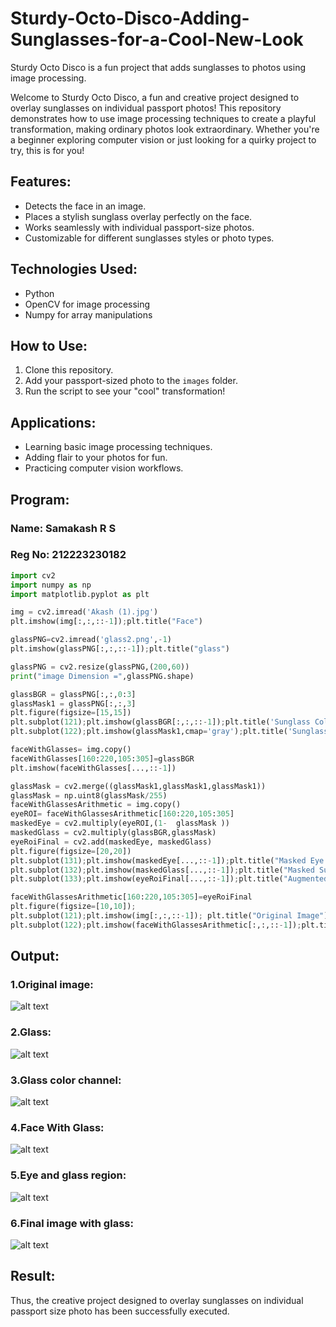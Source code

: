 # Sturdy-Octo-Disco-Adding-Sunglasses-for-a-Cool-New-Look

Sturdy Octo Disco is a fun project that adds sunglasses to photos using image processing.

Welcome to Sturdy Octo Disco, a fun and creative project designed to overlay sunglasses on individual passport photos! This repository demonstrates how to use image processing techniques to create a playful transformation, making ordinary photos look extraordinary. Whether you're a beginner exploring computer vision or just looking for a quirky project to try, this is for you!

## Features:
- Detects the face in an image.
- Places a stylish sunglass overlay perfectly on the face.
- Works seamlessly with individual passport-size photos.
- Customizable for different sunglasses styles or photo types.

## Technologies Used:
- Python
- OpenCV for image processing
- Numpy for array manipulations

## How to Use:
1. Clone this repository.
2. Add your passport-sized photo to the `images` folder.
3. Run the script to see your "cool" transformation!

## Applications:
- Learning basic image processing techniques.
- Adding flair to your photos for fun.
- Practicing computer vision workflows.

## Program:
### Name: Samakash R S
### Reg No: 212223230182
```python
import cv2
import numpy as np
import matplotlib.pyplot as plt

img = cv2.imread('Akash (1).jpg')
plt.imshow(img[:,:,::-1]);plt.title("Face")

glassPNG=cv2.imread('glass2.png',-1)
plt.imshow(glassPNG[:,:,::-1]);plt.title("glass")

glassPNG = cv2.resize(glassPNG,(200,60))
print("image Dimension =",glassPNG.shape)

glassBGR = glassPNG[:,:,0:3]
glassMask1 = glassPNG[:,:,3]
plt.figure(figsize=[15,15])
plt.subplot(121);plt.imshow(glassBGR[:,:,::-1]);plt.title('Sunglass Color channels');
plt.subplot(122);plt.imshow(glassMask1,cmap='gray');plt.title('Sunglass Alpha channel');

faceWithGlasses= img.copy()
faceWithGlasses[160:220,105:305]=glassBGR
plt.imshow(faceWithGlasses[...,::-1])

glassMask = cv2.merge((glassMask1,glassMask1,glassMask1))
glassMask = np.uint8(glassMask/255)
faceWithGlassesArithmetic = img.copy()
eyeROI= faceWithGlassesArithmetic[160:220,105:305]
maskedEye = cv2.multiply(eyeROI,(1-  glassMask ))
maskedGlass = cv2.multiply(glassBGR,glassMask)
eyeRoiFinal = cv2.add(maskedEye, maskedGlass)
plt.figure(figsize=[20,20])
plt.subplot(131);plt.imshow(maskedEye[...,::-1]);plt.title("Masked Eye Region")
plt.subplot(132);plt.imshow(maskedGlass[...,::-1]);plt.title("Masked Sunglass Region")
plt.subplot(133);plt.imshow(eyeRoiFinal[...,::-1]);plt.title("Augmented Eye and Sunglass")

faceWithGlassesArithmetic[160:220,105:305]=eyeRoiFinal
plt.figure(figsize=[10,10]);
plt.subplot(121);plt.imshow(img[:,:,::-1]); plt.title("Original Image");
plt.subplot(122);plt.imshow(faceWithGlassesArithmetic[:,:,::-1]);plt.title("With Sunglasses");
```
## Output:
### 1.Original image:
![alt text](<Akash (1).jpg>)

### 2.Glass:
![alt text](<Screenshot 2025-03-08 114525.png>)

### 3.Glass color channel:
![alt text](<Screenshot 2025-03-08 114616.png>)

### 4.Face With Glass:
![alt text](<Screenshot 2025-03-08 114640.png>)

### 5.Eye and glass region:
![alt text](<Screenshot 2025-03-08 114739.png>)

### 6.Final image with glass:
![alt text](<Screenshot 2025-03-08 114657.png>)

## Result:
Thus, the creative project designed to overlay sunglasses on individual passport size photo has been successfully executed.